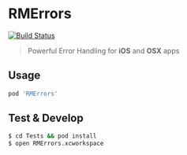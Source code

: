 # RMErrors
[![Build Status](https://travis-ci.org/ride/RMErrors.svg?branch=master)](https://travis-ci.org/ride/RMErrors)

> Powerful Error Handling for **iOS** and **OSX** apps

## Usage

```rb
pod 'RMErrors'
```

## Test & Develop

```bash
$ cd Tests && pod install
$ open RMErrors.xcworkspace
```
